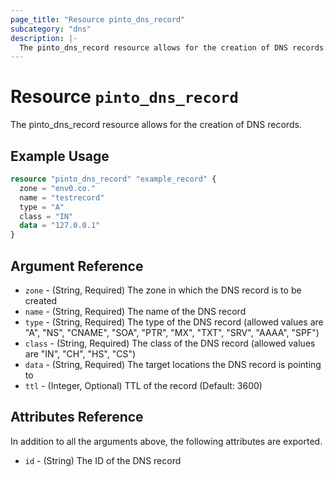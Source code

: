 ```yaml
---
page_title: "Resource pinto_dns_record"
subcategory: "dns"
description: |-
  The pinto_dns_record resource allows for the creation of DNS records.
---
```


# Resource `pinto_dns_record`

The pinto_dns_record resource allows for the creation of DNS records.

## Example Usage

```terraform
resource "pinto_dns_record" "example_record" {
  zone = "env0.co."
  name = "testrecord"
  type = "A"
  class = "IN"
  data = "127.0.0.1"
}
```

## Argument Reference

- `zone` - (String, Required) The zone in which the DNS record is to be created
- `name` - (String, Required) The name of the DNS record
- `type` - (String, Required) The type of the DNS record (allowed values are "A", "NS", "CNAME", "SOA", "PTR", "MX", "TXT", "SRV", "AAAA", "SPF")
- `class` - (String, Required) The class of the DNS record (allowed values are "IN", "CH", "HS", "CS")
- `data` - (String, Required) The target locations the DNS record is pointing to
- `ttl` - (Integer, Optional) TTL of the record (Default: 3600)

## Attributes Reference

In addition to all the arguments above, the following attributes are exported.

- `id` - (String) The ID of the DNS record
